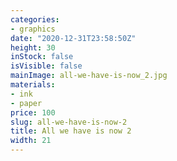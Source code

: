 ```yaml
---
categories:
- graphics
date: "2020-12-31T23:58:50Z"
height: 30
inStock: false
isVisible: false
mainImage: all-we-have-is-now_2.jpg
materials:
- ink
- paper
price: 100
slug: all-we-have-is-now-2
title: All we have is now 2
width: 21
---
```


